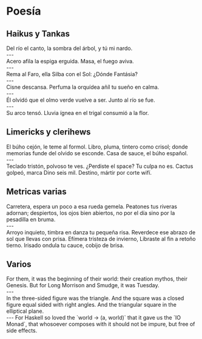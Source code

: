 # Poesía

## Haikus y Tankas

<div class="poem">
Del río el canto,
    la sombra del árbol,
y tú mi nardo.
</div>
---
<div class="poem">
Acero afila
    la espiga erguida. Masa,
el fuego aviva.
</div>
---
<div class="poem">
Rema al Faro,
    ella Silba con el Sol:
¿Dónde Fantásia?
</div>
---
<div class="poem">
Cisne descansa.
    Perfuma la orquídea añíl
tu sueño en calma.
</div>
---
<div class="poem">
Él olvidó que el
    olmo verde vuelve a ser.
Junto al río se fue.
</div>
---
<div class="poem">
Su arco tensó.
    Lluvia ígnea en el trigal
consumió a la flor.
</div>


## Limericks y clerihews

<div class="poem">
El búho cejón, le teme al formol.
Libro, pluma, tintero como crisol;
    donde memorias funde
    del olvido se esconde.
Casa de sauce, el búho español.
</div>
---
<div class="poem">
Teclado tristón, polvoso te ves.
    ¿Perdiste el space? Tu culpa no es.
Cactus golpeó, marca Dino seis mil.
    Destino, mártir por corte wifí.
</div>

## Metricas varias

<div class="poem">
Carretera, espera un poco a esa rueda gemela.
    Peatones tus riveras adornan;
    despiertos, los ojos bien abiertos,
no por el día sino por la pesadilla en bruma.
</div>
---
<div class="poem">
Arroyo inquieto, timbra en danza tu pequeña risa.
Reverdece ese abrazo de sol que llevas con prisa.
    Efímera tristeza de invierno,
    Libraste al fin a retoño tierno.
Irisado ondula tu cauce, cobijo de brisa.
</div>


## Varios

<div class="poem">
For them, it was the beginning of their world:
    their creation mythos, their Genesis.
But for Long Morrison and Smudge, it was Tuesday.
</div>
---
<div class="poem">
In the three-sided figure was the triangle.
And the square was a closed figure equal sided with right angles.
And the triangular square in the elliptical plane.
</div>
---
For Haskell so loved the `world -> (a, world)` that it gave us the
`IO Monad`, that whosoever composes with it should not be impure,
but free of side effects.
